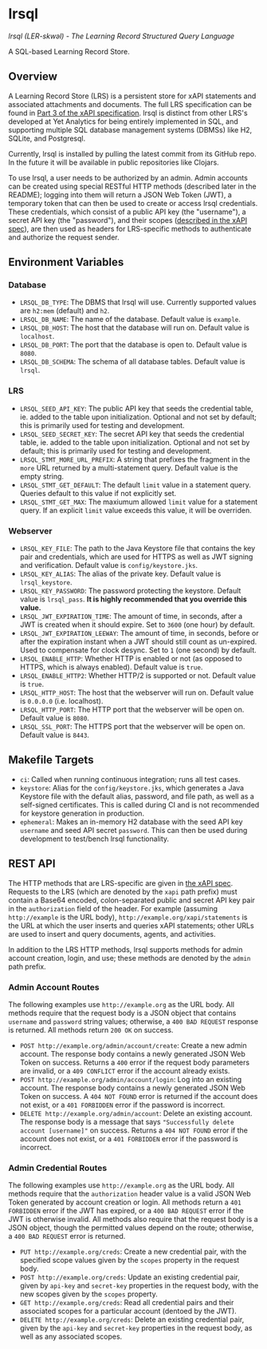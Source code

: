 # lrsql

_lrsql (LER-skwəl) - The Learning Record Structured Query Language_

A SQL-based Learning Record Store.

## Overview

A Learning Record Store (LRS) is a persistent store for xAPI statements and associated attachments and documents. The full LRS specification can be found in [Part 3 of the xAPI specification](https://github.com/adlnet/xAPI-Spec/blob/master/xAPI-Communication.md#partthree). lrsql is distinct from other LRS's developed at Yet Analytics for being entirely implemented in SQL, and supporting multiple SQL database management systems (DBMSs) like H2, SQLite, and Postgresql.

Currently, lrsql is installed by pulling the latest commit from its GitHub repo. In the future it will be available in public repositories like Clojars.

To use lrsql, a user needs to be authorized by an admin. Admin accounts can be created using special RESTful HTTP methods (described later in the README); logging into them will return a JSON Web Token (JWT), a temporary token that can then be used to create or access lrsql credentials. These credentials, which consist of a public API key (the "username"), a secret API key (the "password"), and their scopes ([described in the xAPI spec](https://github.com/adlnet/xAPI-Spec/blob/master/xAPI-Communication.md#42-oauth-10-authorization-scope)), are then used as headers for LRS-specific methods to authenticate and authorize the request sender.

## Environment Variables

### Database

- `LRSQL_DB_TYPE`: The DBMS that lrsql will use. Currently supported values are `h2:mem` (default) and `h2`.
- `LRSQL_DB_NAME`: The name of the database. Default value is `example`.
- `LRSQL_DB_HOST`: The host that the database will run on. Default value is `localhost`.
- `LRSQL_DB_PORT`: The port that the database is open to. Default value is `8080`.
- `LRSQL_DB_SCHEMA`: The schema of all database tables. Default value is `lrsql`.

### LRS

- `LRSQL_SEED_API_KEY`: The public API key that seeds the credential table, ie. added to the table upon initialization. Optional and not set by default; this is primarily used for testing and development.
- `LRSQL_SEED_SECRET_KEY`: The secret API key that seeds the credential table, ie. added to the table upon initialization. Optional and not set by default; this is primarily used for testing and development.
- `LRSQL_STMT_MORE_URL_PREFIX`: A string that prefixes the fragment in the `more` URL returned by a multi-statement query. Default value is the empty string.
- `LRSQL_STMT_GET_DEFAULT`: The default `limit` value in a statement query. Queries default to this value if not explicitly set.
- `LRSQL_STMT_GET_MAX`: The maxiumum allowed `limit` value for a statement query. If an explicit `limit` value exceeds this value, it will be overriden.

### Webserver
- `LRSQL_KEY_FILE`: The path to the Java Keystore file that contains the key pair and credentials, which are used for HTTPS as well as JWT signing and verification. Default value is `config/keystore.jks`.
- `LRSQL_KEY_ALIAS`: The alias of the private key. Default value is `lrsql_keystore`.
- `LRSQL_KEY_PASSWORD`: The password protecting the keystore. Default value is `lrsql_pass`. **It is highly recommended that you override this value.**
- `LRSQL_JWT_EXPIRATION_TIME`: The amount of time, in seconds, after a JWT is created when it should expire. Set to `3600` (one hour) by default.
- `LRSQL_JWT_EXPIRATION_LEEWAY`: The amount of time, in seconds, before or after the expiration instant when a JWT should still count as un-expired. Used to compensate for clock desync. Set to `1` (one second) by default.
- `LRSQL_ENABLE_HTTP`: Whether HTTP is enabled or not (as opposed to HTTPS, which is always enabled). Default value is `true`.
- `LRSQL_ENABLE_HTTP2`: Whether HTTP/2 is supported or not. Default value is `true`.
- `LRSQL_HTTP_HOST`: The host that the webserver will run on. Default value is `0.0.0.0` (i.e. localhost).
- `LRSQL_HTTP_PORT`: The HTTP port that the webserver will be open on. Default value is `8080`.
- `LRSQL_SSL_PORT`: The HTTPS port that the webserver will be open on. Default value is `8443`.

## Makefile Targets

- `ci`: Called when running continuous integration; runs all test cases.
- `keystore`: Alias for the `config/keystore.jks`, which generates a Java Keystore file with the default alias, password, and file path, as well as a self-signed certificates. This is called during CI and is not recommended for keystore generation in production.
- `ephemeral`: Makes an in-memory H2 database with the seed API key `username` and seed API secret `password`. This can then be used during development to test/bench lrsql functionality.

## REST API

The HTTP methods that are LRS-specific are given in [the xAPI spec](https://github.com/adlnet/xAPI-Spec/blob/master/xAPI-Communication.md#datatransfer). Requests to the LRS (which are denoted by the `xapi` path prefix) must contain a Base64 encoded, colon-separated public and secret API key pair in the `authorization` field of the header. For example (assuming `http://example` is the URL body), `http://example.org/xapi/statements` is the URL at which the user inserts and queries xAPI statements; other URLs are used to insert and query documents, agents, and activities.

In addition to the LRS HTTP methods, lrsql supports methods for admin account creation, login, and use; these methods are denoted by the `admin` path prefix.

### Admin Account Routes

The following examples use `http://example.org` as the URL body. All methods require that the request body is a JSON object that contains `username` and `password` string values; otherwise, a `400 BAD REQUEST` response is returned. All methods return `200 OK` on success.

- `POST http://example.org/admin/account/create`: Create a new admin account. The response body contains a newly generated JSON Web Token on success. Returns a `400` error if the request body parameters are invalid, or a `409 CONFLICT` error if the account already exists.
- `POST http://example.org/admin/account/login`: Log into an existing account. The response body contains a newly generated JSON Web Token on success. A `404 NOT FOUND` error is returned if the account does not exist, or a `401 FORBIDDEN` error if the password is incorrect.
- `DELETE http://example.org/admin/account`: Delete an existing account. The response body is a message that says `"Successfully delete account [username]"` on success. Returns a `404 NOT FOUND` error if the account does not exist, or a `401 FORBIDDEN` error if the password is incorrect.

### Admin Credential Routes

The following examples use `http://example.org` as the URL body. All methods require that the `authorization` header value is a valid JSON Web Token generated by account creation or login. All methods return a `401 FORBIDDEN` error if the JWT has expired, or a `400 BAD REQUEST` error if the JWT is otherwise invalid. All methods also require that the request body is a JSON object, though the permitted values depend on the route; otherwise, a `400 BAD REQUEST` error is returned.

- `PUT http://example.org/creds`: Create a new credential pair, with the specified scope values given by the `scopes` property in the request body.
- `POST http://example.org/creds`: Update an existing credential pair, given by `api-key` and `secret-key` properties in the request body, with the new scopes given by the `scopes` property.
- `GET http://example.org/creds`: Read all credential pairs and their associated scopes for a particular account (dentoed by the JWT).
- `DELETE http://example.org/creds`: Delete an existing credential pair, given by the `api-key` and `secret-key` properties in the request body, as well as any associated scopes.

